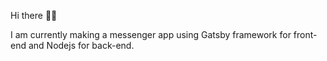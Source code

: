Hi there 👋🏻

I am currently making  a messenger app using Gatsby framework for front-end and Nodejs for back-end.


